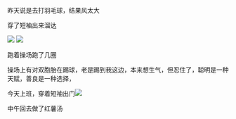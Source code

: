昨天说是去打羽毛球，结果风太大

穿了短袖出来溜达

![](http://upload-images.jianshu.io/upload_images/6904315-30568d1cc83cc6a9.jpg?imageMogr2/auto-orient/strip%7CimageView2/2/w/1080/q/50)
![](http://upload-images.jianshu.io/upload_images/6904315-19fd5de4ca22e664.jpg?imageMogr2/auto-orient/strip%7CimageView2/2/w/1080/q/50)


跑着操场跑了几圈

操场上有对双胞胎在踢球，老是踢到我这边，本来想生气，但忍住了，聪明是一种天赋，善良是一种选择，



今天上班，穿着短袖出门![](http://upload-images.jianshu.io/upload_images/6904315-15224793267b0967.jpg?imageMogr2/auto-orient/strip%7CimageView2/2/w/1080/q/50)

中午回去做了红薯汤
